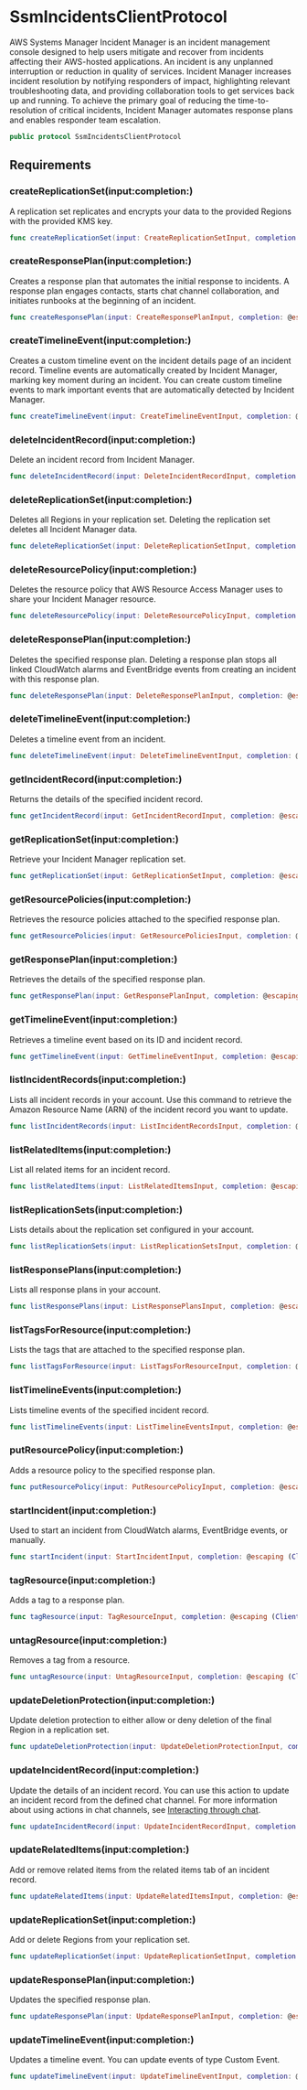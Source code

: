 # SsmIncidentsClientProtocol

AWS Systems Manager Incident Manager is an incident management console designed to help users mitigate and recover from incidents affecting their AWS-hosted applications. An incident is any unplanned interruption or reduction in quality of services. Incident Manager increases incident resolution by notifying responders of impact, highlighting relevant troubleshooting data, and providing collaboration tools to get services back up and running. To achieve the primary goal of reducing the time-to-resolution of critical incidents, Incident Manager automates response plans and enables responder team escalation.

``` swift
public protocol SsmIncidentsClientProtocol 
```

## Requirements

### createReplicationSet(input:completion:)

A replication set replicates and encrypts your data to the provided Regions with the provided KMS key.

``` swift
func createReplicationSet(input: CreateReplicationSetInput, completion: @escaping (ClientRuntime.SdkResult<CreateReplicationSetOutputResponse, CreateReplicationSetOutputError>) -> Void)
```

### createResponsePlan(input:completion:)

Creates a response plan that automates the initial response to incidents. A response plan engages contacts, starts chat channel collaboration, and initiates runbooks at the beginning of an incident.

``` swift
func createResponsePlan(input: CreateResponsePlanInput, completion: @escaping (ClientRuntime.SdkResult<CreateResponsePlanOutputResponse, CreateResponsePlanOutputError>) -> Void)
```

### createTimelineEvent(input:completion:)

Creates a custom timeline event on the incident details page of an incident record. Timeline events are automatically created by Incident Manager, marking key moment during an incident. You can create custom timeline events to mark important events that are automatically detected by Incident Manager.

``` swift
func createTimelineEvent(input: CreateTimelineEventInput, completion: @escaping (ClientRuntime.SdkResult<CreateTimelineEventOutputResponse, CreateTimelineEventOutputError>) -> Void)
```

### deleteIncidentRecord(input:completion:)

Delete an incident record from Incident Manager.

``` swift
func deleteIncidentRecord(input: DeleteIncidentRecordInput, completion: @escaping (ClientRuntime.SdkResult<DeleteIncidentRecordOutputResponse, DeleteIncidentRecordOutputError>) -> Void)
```

### deleteReplicationSet(input:completion:)

Deletes all Regions in your replication set. Deleting the replication set deletes all Incident Manager data.

``` swift
func deleteReplicationSet(input: DeleteReplicationSetInput, completion: @escaping (ClientRuntime.SdkResult<DeleteReplicationSetOutputResponse, DeleteReplicationSetOutputError>) -> Void)
```

### deleteResourcePolicy(input:completion:)

Deletes the resource policy that AWS Resource Access Manager uses to share your Incident Manager resource.

``` swift
func deleteResourcePolicy(input: DeleteResourcePolicyInput, completion: @escaping (ClientRuntime.SdkResult<DeleteResourcePolicyOutputResponse, DeleteResourcePolicyOutputError>) -> Void)
```

### deleteResponsePlan(input:completion:)

Deletes the specified response plan. Deleting a response plan stops all linked CloudWatch alarms and EventBridge events from creating an incident with this response plan.

``` swift
func deleteResponsePlan(input: DeleteResponsePlanInput, completion: @escaping (ClientRuntime.SdkResult<DeleteResponsePlanOutputResponse, DeleteResponsePlanOutputError>) -> Void)
```

### deleteTimelineEvent(input:completion:)

Deletes a timeline event from an incident.

``` swift
func deleteTimelineEvent(input: DeleteTimelineEventInput, completion: @escaping (ClientRuntime.SdkResult<DeleteTimelineEventOutputResponse, DeleteTimelineEventOutputError>) -> Void)
```

### getIncidentRecord(input:completion:)

Returns the details of the specified incident record.

``` swift
func getIncidentRecord(input: GetIncidentRecordInput, completion: @escaping (ClientRuntime.SdkResult<GetIncidentRecordOutputResponse, GetIncidentRecordOutputError>) -> Void)
```

### getReplicationSet(input:completion:)

Retrieve your Incident Manager replication set.

``` swift
func getReplicationSet(input: GetReplicationSetInput, completion: @escaping (ClientRuntime.SdkResult<GetReplicationSetOutputResponse, GetReplicationSetOutputError>) -> Void)
```

### getResourcePolicies(input:completion:)

Retrieves the resource policies attached to the specified response plan.

``` swift
func getResourcePolicies(input: GetResourcePoliciesInput, completion: @escaping (ClientRuntime.SdkResult<GetResourcePoliciesOutputResponse, GetResourcePoliciesOutputError>) -> Void)
```

### getResponsePlan(input:completion:)

Retrieves the details of the specified response plan.

``` swift
func getResponsePlan(input: GetResponsePlanInput, completion: @escaping (ClientRuntime.SdkResult<GetResponsePlanOutputResponse, GetResponsePlanOutputError>) -> Void)
```

### getTimelineEvent(input:completion:)

Retrieves a timeline event based on its ID and incident record.

``` swift
func getTimelineEvent(input: GetTimelineEventInput, completion: @escaping (ClientRuntime.SdkResult<GetTimelineEventOutputResponse, GetTimelineEventOutputError>) -> Void)
```

### listIncidentRecords(input:completion:)

Lists all incident records in your account. Use this command to retrieve the Amazon Resource Name (ARN) of the incident record you want to update.

``` swift
func listIncidentRecords(input: ListIncidentRecordsInput, completion: @escaping (ClientRuntime.SdkResult<ListIncidentRecordsOutputResponse, ListIncidentRecordsOutputError>) -> Void)
```

### listRelatedItems(input:completion:)

List all related items for an incident record.

``` swift
func listRelatedItems(input: ListRelatedItemsInput, completion: @escaping (ClientRuntime.SdkResult<ListRelatedItemsOutputResponse, ListRelatedItemsOutputError>) -> Void)
```

### listReplicationSets(input:completion:)

Lists details about the replication set configured in your account.

``` swift
func listReplicationSets(input: ListReplicationSetsInput, completion: @escaping (ClientRuntime.SdkResult<ListReplicationSetsOutputResponse, ListReplicationSetsOutputError>) -> Void)
```

### listResponsePlans(input:completion:)

Lists all response plans in your account.

``` swift
func listResponsePlans(input: ListResponsePlansInput, completion: @escaping (ClientRuntime.SdkResult<ListResponsePlansOutputResponse, ListResponsePlansOutputError>) -> Void)
```

### listTagsForResource(input:completion:)

Lists the tags that are attached to the specified response plan.

``` swift
func listTagsForResource(input: ListTagsForResourceInput, completion: @escaping (ClientRuntime.SdkResult<ListTagsForResourceOutputResponse, ListTagsForResourceOutputError>) -> Void)
```

### listTimelineEvents(input:completion:)

Lists timeline events of the specified incident record.

``` swift
func listTimelineEvents(input: ListTimelineEventsInput, completion: @escaping (ClientRuntime.SdkResult<ListTimelineEventsOutputResponse, ListTimelineEventsOutputError>) -> Void)
```

### putResourcePolicy(input:completion:)

Adds a resource policy to the specified response plan.

``` swift
func putResourcePolicy(input: PutResourcePolicyInput, completion: @escaping (ClientRuntime.SdkResult<PutResourcePolicyOutputResponse, PutResourcePolicyOutputError>) -> Void)
```

### startIncident(input:completion:)

Used to start an incident from CloudWatch alarms, EventBridge events, or manually.

``` swift
func startIncident(input: StartIncidentInput, completion: @escaping (ClientRuntime.SdkResult<StartIncidentOutputResponse, StartIncidentOutputError>) -> Void)
```

### tagResource(input:completion:)

Adds a tag to a response plan.

``` swift
func tagResource(input: TagResourceInput, completion: @escaping (ClientRuntime.SdkResult<TagResourceOutputResponse, TagResourceOutputError>) -> Void)
```

### untagResource(input:completion:)

Removes a tag from a resource.

``` swift
func untagResource(input: UntagResourceInput, completion: @escaping (ClientRuntime.SdkResult<UntagResourceOutputResponse, UntagResourceOutputError>) -> Void)
```

### updateDeletionProtection(input:completion:)

Update deletion protection to either allow or deny deletion of the final Region in a replication set.

``` swift
func updateDeletionProtection(input: UpdateDeletionProtectionInput, completion: @escaping (ClientRuntime.SdkResult<UpdateDeletionProtectionOutputResponse, UpdateDeletionProtectionOutputError>) -> Void)
```

### updateIncidentRecord(input:completion:)

Update the details of an incident record. You can use this action to update an incident record from the defined chat channel. For more information about using actions in chat channels, see [Interacting through chat](https://docs.aws.amazon.com/incident-manager/latest/userguide/chat.html#chat-interact).

``` swift
func updateIncidentRecord(input: UpdateIncidentRecordInput, completion: @escaping (ClientRuntime.SdkResult<UpdateIncidentRecordOutputResponse, UpdateIncidentRecordOutputError>) -> Void)
```

### updateRelatedItems(input:completion:)

Add or remove related items from the related items tab of an incident record.

``` swift
func updateRelatedItems(input: UpdateRelatedItemsInput, completion: @escaping (ClientRuntime.SdkResult<UpdateRelatedItemsOutputResponse, UpdateRelatedItemsOutputError>) -> Void)
```

### updateReplicationSet(input:completion:)

Add or delete Regions from your replication set.

``` swift
func updateReplicationSet(input: UpdateReplicationSetInput, completion: @escaping (ClientRuntime.SdkResult<UpdateReplicationSetOutputResponse, UpdateReplicationSetOutputError>) -> Void)
```

### updateResponsePlan(input:completion:)

Updates the specified response plan.

``` swift
func updateResponsePlan(input: UpdateResponsePlanInput, completion: @escaping (ClientRuntime.SdkResult<UpdateResponsePlanOutputResponse, UpdateResponsePlanOutputError>) -> Void)
```

### updateTimelineEvent(input:completion:)

Updates a timeline event. You can update events of type Custom Event.

``` swift
func updateTimelineEvent(input: UpdateTimelineEventInput, completion: @escaping (ClientRuntime.SdkResult<UpdateTimelineEventOutputResponse, UpdateTimelineEventOutputError>) -> Void)
```
